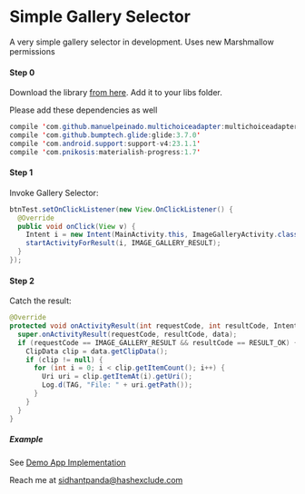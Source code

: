 # Simple Gallery Selector
A very simple gallery selector in development. Uses new Marshmallow permissions

#### Step 0
Download the library [from here](https://github.com/sidhantpanda/simple-gallery-selector/raw/master/simple-gallery-selector.aar). Add it to your libs folder.

Please add these dependencies as well
```java
compile 'com.github.manuelpeinado.multichoiceadapter:multichoiceadapter:3.0.0'
compile 'com.github.bumptech.glide:glide:3.7.0'
compile 'com.android.support:support-v4:23.1.1'
compile 'com.pnikosis:materialish-progress:1.7'
```

#### Step 1
Invoke Gallery Selector:
```java
btnTest.setOnClickListener(new View.OnClickListener() {
  @Override
  public void onClick(View v) {
    Intent i = new Intent(MainActivity.this, ImageGalleryActivity.class);
    startActivityForResult(i, IMAGE_GALLERY_RESULT);
  }
});
```

#### Step 2
Catch the result:
```java
@Override
protected void onActivityResult(int requestCode, int resultCode, Intent data) {
  super.onActivityResult(requestCode, resultCode, data);
  if (requestCode == IMAGE_GALLERY_RESULT && resultCode == RESULT_OK) {
    ClipData clip = data.getClipData();
    if (clip != null) {
      for (int i = 0; i < clip.getItemCount(); i++) {
        Uri uri = clip.getItemAt(i).getUri();
        Log.d(TAG, "File: " + uri.getPath());
      }
    }
  }
}
```

##### Example
See [Demo App Implementation](https://github.com/sidhantpanda/demo-android-app/blob/master/app/src/main/java/com/hashexclude/testapp/MainActivity.java)

Reach me at sidhantpanda@hashexclude.com
